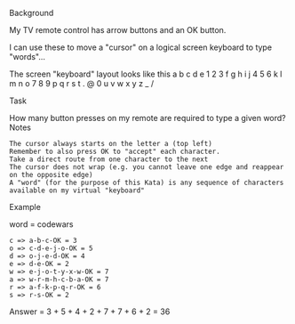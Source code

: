 Background

My TV remote control has arrow buttons and an OK button.

I can use these to move a "cursor" on a logical screen keyboard to type "words"...

The screen "keyboard" layout looks like this
a	b	c	d	e	1	2	3
f	g	h	i	j	4	5	6
k	l	m	n	o	7	8	9
p	q	r	s	t	.	@	0
u	v	w	x	y	z	_	/

Task

How many button presses on my remote are required to type a given word?
Notes

    The cursor always starts on the letter a (top left)
    Remember to also press OK to "accept" each character.
    Take a direct route from one character to the next
    The cursor does not wrap (e.g. you cannot leave one edge and reappear on the opposite edge)
    A "word" (for the purpose of this Kata) is any sequence of characters available on my virtual "keyboard"

Example

word = codewars

    c => a-b-c-OK = 3
    o => c-d-e-j-o-OK = 5
    d => o-j-e-d-OK = 4
    e => d-e-OK = 2
    w => e-j-o-t-y-x-w-OK = 7
    a => w-r-m-h-c-b-a-OK = 7
    r => a-f-k-p-q-r-OK = 6
    s => r-s-OK = 2

Answer = 3 + 5 + 4 + 2 + 7 + 7 + 6 + 2 = 36